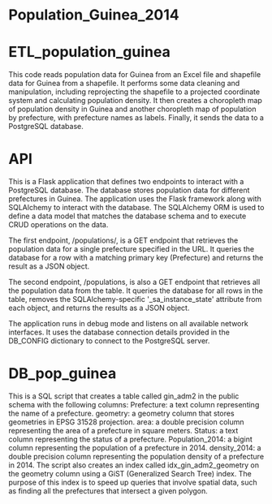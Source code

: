 # Population_Guinea_2014

# ETL_population_guinea
This code reads population data for Guinea from an Excel file and shapefile data for Guinea from a shapefile. It performs some data cleaning and manipulation, including reprojecting the shapefile to a projected coordinate system and calculating population density. It then creates a choropleth map of population density in Guinea and another choropleth map of population by prefecture, with prefecture names as labels. Finally, it sends the data to a PostgreSQL database.


# API

This is a Flask application that defines two endpoints to interact with a PostgreSQL database. The database stores population data for different prefectures in Guinea. The application uses the Flask framework along with SQLAlchemy to interact with the database. The SQLAlchemy ORM is used to define a data model that matches the database schema and to execute CRUD operations on the data.

The first endpoint, /populations/<Prefecture>, is a GET endpoint that retrieves the population data for a single prefecture specified in the URL. It queries the database for a row with a matching primary key (Prefecture) and returns the result as a JSON object.

The second endpoint, /populations, is also a GET endpoint that retrieves all the population data from the table. It queries the database for all rows in the table, removes the SQLAlchemy-specific '_sa_instance_state' attribute from each object, and returns the results as a JSON object.

The application runs in debug mode and listens on all available network interfaces. It uses the database connection details provided in the DB_CONFIG dictionary to connect to the PostgreSQL server.

# DB_pop_guinea

This is a SQL script that creates a table called gin_adm2 in the public schema with the following columns:
Prefecture: a text column representing the name of a prefecture.
geometry: a geometry column that stores geometries in EPSG 31528 projection.
area: a double precision column representing the area of a prefecture in square meters.
Status: a text column representing the status of a prefecture.
Population_2014: a bigint column representing the population of a prefecture in 2014.
density_2014: a double precision column representing the population density of a prefecture in 2014.
The script also creates an index called idx_gin_adm2_geometry on the geometry column using a GiST (Generalized Search Tree) index. The purpose of this index is to speed up queries that involve spatial data, such as finding all the prefectures that intersect a given polygon.
